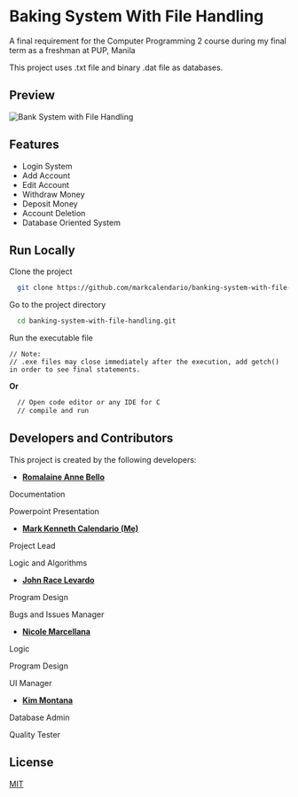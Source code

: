 
# Baking System With File Handling

A final requirement for the Computer Programming 2 course during my final term as a freshman at PUP, Manila

This project uses .txt file and binary .dat file as databases.


## Preview

![Bank System with File Handling](https://i.imgur.com/82oro34.png) 


## Features

- Login System
- Add Account
- Edit Account
- Withdraw Money
- Deposit Money
- Account Deletion
- Database Oriented System

## Run Locally

Clone the project

```bash
  git clone https://github.com/markcalendario/banking-system-with-file-handling.git
```

Go to the project directory

```bash
  cd banking-system-with-file-handling.git
```

Run the executable file

```
// Note: 
// .exe files may close immediately after the execution, add getch() in order to see final statements.

```

**Or**


```bash
  // Open code editor or any IDE for C
  // compile and run
```


## Developers and Contributors

This project is created by the following developers:

- **[Romalaine Anne Bello](https://github.com/RomalaineAnneBello)**

Documentation

Powerpoint Presentation

- **[Mark Kenneth Calendario (Me)](https://github.com/markcalendario)**

Project Lead

Logic and Algorithms

- **[John Race Levardo](https://github.com/jracelevardo)**

Program Design

Bugs and Issues Manager

- **[Nicole Marcellana](https://github.com/NicoleMarcellana)**

Logic

Program Design

UI Manager

- **[Kim Montana](https://github.com/kimmmontana)**

Database Admin

Quality Tester








## License

[MIT](https://choosealicense.com/licenses/mit/)

